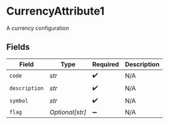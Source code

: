 # CurrencyAttribute1

A currency configuration


## Fields

| Field              | Type               | Required           | Description        |
| ------------------ | ------------------ | ------------------ | ------------------ |
| `code`             | *str*              | :heavy_check_mark: | N/A                |
| `description`      | *str*              | :heavy_check_mark: | N/A                |
| `symbol`           | *str*              | :heavy_check_mark: | N/A                |
| `flag`             | *Optional[str]*    | :heavy_minus_sign: | N/A                |